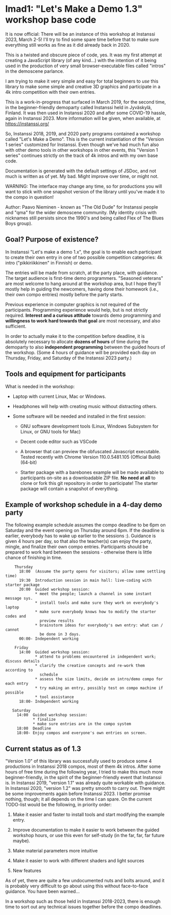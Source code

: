 # lmad1: "Let's Make a Demo 1.3" workshop base code

It is now official: There will be an instance of this workshop at Instanssi
2023, March 2-5! I'll try to find some spare time before that to make sure
everything still works as fine as it did already back in 2020.

This is a twisted and obscure piece of code, yes. It was my first
attempt at creating a JavaScript library (of any kind...) with the
intention of it being used in the production of very small
browser-executable files called "intros" in the demoscene parlance.

I am trying to make it very simple and easy for total beginners to
*use* this library to make some simple and creative 3D graphics and
participate in a 4k intro competition with their own entries.

This is a work-in-progress that surfaced in March 2019, for the second
time, in the beginner-friendly demoparty called Instanssi held in
Jyväskylä, Finland. It was then used in Instanssi 2020 and after some COVID-19 hassle, again in Instanssi 2023. More information will be given, when available, at https://instanssi.org/

So, Instanssi 2018, 2019, and 2020 party programs contained a workshop called
"Let's Make a Demo". This is the current instantiation of the "Version 1 series"
customized for Instanssi. Even though we've had much fun also with other demo
tools in other workshops in other events, this "Version 1 series" continues
strictly on the track of 4k intros and with my own base code.

Documentation is generated with the default settings of JSDoc, and not
much is written as of yet. My bad. Might improve over time, or might
not.

WARNING: The interface may change any time, so for productions you
will want to stick with one snapshot version of the library until
you've made it to the compo in question!

Author: Paavo Nieminen - known as "The Old Dude" for Instanssi people
and "qma" for the wider demoscene community. (My identity crisis
with nicknames still persists since the 1990's and being called Flex of
The Blues Boys group).

## Goal? Purpose of existence?

In Instanssi "Let's make a demo 1.x", the goal is to enable each
participant to create their own entry in one of two possible
competition categories: 4k intro ("pikkiriikkinen" in Finnish) or
demo.

The entries will be made from scratch, at the party place, with guidance. The
target audience is first-time demo programmers. "Seasoned veterans" are most
welcome to hang around at the workshop area, but I hope they'll mostly help in
guiding the newcomers, having done their homework (i.e., their own compo
entries) mostly before the party starts.

Previous experience in computer graphics is not required of the
participants. Programming experience would help, but is not strictly
required. **Interest and a curious attitude** towards demo programming
and **willingness to work hard towards that goal** are most necessary,
and also sufficient.

In order to actually make it to the competition before deadline, it is
absolutely necessary to allocate **dozens of hours** of time during
the demoparty to also **independent programming** between the guided hours
of the workshop. (Some 4 hours of guidance will be provided each day on
Thursday, Friday, and Saturday of the Instanssi 2023 party.)

## Tools and equipment for participants

What is needed in the workshop:

- Laptop with current Linux, Mac or Windows.

- Headphones will help with creating music without distracting others.

- Some software will be needed and installed in the first session:

  + GNU software development tools (Linux, Windows Subsystem for Linux, or GNU tools for Mac)

  + Decent code editor such as VSCode

  + A browser that can preview the obfuscated Javascript executable. Tested recently with Chrome Version 110.0.5481.105 (Official Build) (64-bit)

  + Starter package with a barebones example will be made available to participants on-site as a downloadable ZIP file. **No need at all** to clone or fork this git repository in order to participate! The starter package will contain a snapshot of everything.

## Example of workshop schedule in a 4-day demo party

The following example schedule assumes the compo deadline to be 6pm on Saturday
and the event opening on Thursday around 6pm. If the deadline is earlier,
everybody has to wake up earlier to the sessions :). Guidance is given 4 hours
per day, so that also the teacher(s) can enjoy the party, mingle, and finalize
their own compo entries. Participants should be prepared to work hard between
the sessions - otherwise there is little chance of finishing in time.

```
    Thursday
      18:00  (Assume the party opens for visitors; allow some settling time)
      19:30  Introduction session in main hall: live-coding with starter package
      20:00  Guided workshop session:
             * meet the people; launch a channel in some instant message sys.
             * install tools and make sure they work on everybody's laptop
             * make sure everybody knows how to modify the starter codes and
               preview results
             * brainstorm ideas for everybody's own entry: what can / cannot
               be done in 3 days.
      00:00- Independent working

    Friday
      14:00  Guided workshop session:
             * attend to problems encountered in independent work; discuss details
             * clarify the creative concepts and re-work them according to
               schedule
             * assess the size limits, decide on intro/demo compo for each entry
             * try making an entry, possibly test on compo machine if possible
             * tool assistance
      18:00- Independent working

   Saturday
     14:00  Guided workshop session:
            * finalize
            * make sure entries are in the compo system
     18:00  Deadline
     18:00- Enjoy compos and everyone's own entries on screen.
```

## Current status as of 1.3

"Version 1.0" of this library was successfully used to produce some 4
productions in Instanssi 2018 compos, most of them 4k intros. After some hours
of free time during the following year, I tried to make this much more
beginner-friendly, in the spirit of the beginner-friendly event that Instanssi
is. In Instanssi 2019, "version 1.1" was already quite workable with guidance.
In Instanssi 2020, "version 1.2" was pretty smooth to carry out. There might be
some improvements again before Instanssi 2023. I better promise nothing, though;
it all depends on the time I can spare. On the current TODO-list would be the
following, in priority order:

1. Make it easier and faster to install tools and start
   modifying the example entry.

2. Improve documentation to make it easier to work between the guided
   workshop hours, or use this even for self-study (in the far, far, far
   future maybe).

3. Make material parameters more intuitive

4. Make it easier to work with different shaders and light sources

5. New features

As of yet, there are quite a few undocumented nuts and bolts around,
and it is probably very difficult to go about using this without
face-to-face guidance. You have been warned...

In a workshop such as those held in Instanssi 2018-2023, there is enough time to
sort out any technical issues together before the compo deadlines.
